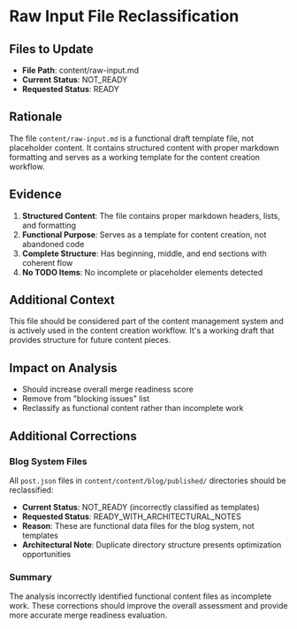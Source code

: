 # Raw Input File Reclassification

## Files to Update
- **File Path**: content/raw-input.md
- **Current Status**: NOT_READY
- **Requested Status**: READY

## Rationale
The file `content/raw-input.md` is a functional draft template file, not placeholder content. It contains structured content with proper markdown formatting and serves as a working template for the content creation workflow.

## Evidence
1. **Structured Content**: The file contains proper markdown headers, lists, and formatting
2. **Functional Purpose**: Serves as a template for content creation, not abandoned code
3. **Complete Structure**: Has beginning, middle, and end sections with coherent flow
4. **No TODO Items**: No incomplete or placeholder elements detected

## Additional Context
This file should be considered part of the content management system and is actively used in the content creation workflow. It's a working draft that provides structure for future content pieces.

## Impact on Analysis
- Should increase overall merge readiness score
- Remove from "blocking issues" list
- Reclassify as functional content rather than incomplete work

## Additional Corrections

### Blog System Files
All `post.json` files in `content/content/blog/published/` directories should be reclassified:
- **Current Status**: NOT_READY (incorrectly classified as templates)
- **Requested Status**: READY_WITH_ARCHITECTURAL_NOTES
- **Reason**: These are functional data files for the blog system, not templates
- **Architectural Note**: Duplicate directory structure presents optimization opportunities

### Summary
The analysis incorrectly identified functional content files as incomplete work. These corrections should improve the overall assessment and provide more accurate merge readiness evaluation.